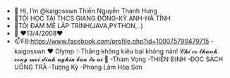 - 👋 Hi, I’m @kaigosswn Thiền Nguyễn Thành Hưng 
- 👀TÔI HỌC TẠI THCS GIANG ĐỒNG-KỲ ANH-HÀ TĨNH
- 🌱TÔI ĐAM MÊ LẬP TRÌNH(JAVA,PYTHON,..)
- 💞️ ❤13/4/2008❤
- 📫FB:https://www.facebook.com/profile.php?id=100075799479715
-kaigosswn ❤ Olymp
✨Thắng không kiêu bại không nản!
𝓒𝓱𝓲 𝓬𝓸 𝓽𝓱𝓪𝓷𝓱 𝓬𝓸𝓷𝓰 𝓶𝓸𝓲 𝓭𝓲𝓷𝓱 𝓷𝓰𝓱𝓲𝓪 𝓫𝓪𝓷 𝓵𝓪 𝓪𝓲  🦅
-Tham Vọng
-THIỀN ĐỊNH
-ĐỌC SÁCH UỐNG TRÀ
-Tượng Kỳ
-Phong Lâm Hỏa Sơn
